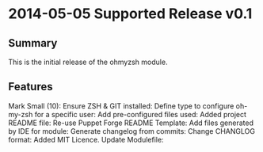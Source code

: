 # 2014-05-05 Supported Release v0.1

## Summary

This is the initial release of the ohmyzsh module.

## Features

Mark Small (10):
      Ensure ZSH & GIT installed:
      Define type to configure oh-my-zsh for a specific user:
      Add pre-configured files used:
      Added project README file:
      Re-use Puppet Forge README Template:
      Add files generated by IDE for module:
      Generate changelog from commits:
      Change CHANGLOG format:
      Added MIT Licence.
      Update Modulefile:
